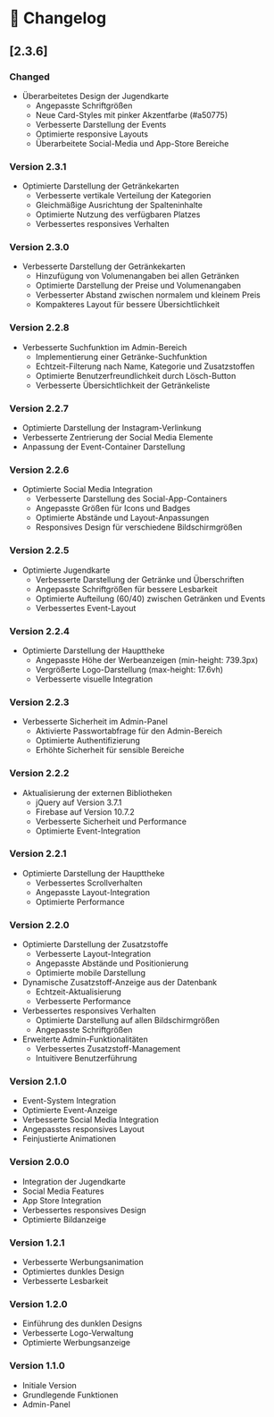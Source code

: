 # 📝 Changelog

## [2.3.6]

### Changed
- Überarbeitetes Design der Jugendkarte
  - Angepasste Schriftgrößen
  - Neue Card-Styles mit pinker Akzentfarbe (#a50775)
  - Verbesserte Darstellung der Events
  - Optimierte responsive Layouts
  - Überarbeitete Social-Media und App-Store Bereiche 
  
### Version 2.3.1
- Optimierte Darstellung der Getränkekarten
  - Verbesserte vertikale Verteilung der Kategorien
  - Gleichmäßige Ausrichtung der Spalteninhalte
  - Optimierte Nutzung des verfügbaren Platzes
  - Verbessertes responsives Verhalten

### Version 2.3.0
- Verbesserte Darstellung der Getränkekarten
  - Hinzufügung von Volumenangaben bei allen Getränken
  - Optimierte Darstellung der Preise und Volumenangaben
  - Verbesserter Abstand zwischen normalem und kleinem Preis
  - Kompakteres Layout für bessere Übersichtlichkeit

### Version 2.2.8
- Verbesserte Suchfunktion im Admin-Bereich
  - Implementierung einer Getränke-Suchfunktion
  - Echtzeit-Filterung nach Name, Kategorie und Zusatzstoffen
  - Optimierte Benutzerfreundlichkeit durch Lösch-Button
  - Verbesserte Übersichtlichkeit der Getränkeliste

### Version 2.2.7
- Optimierte Darstellung der Instagram-Verlinkung
- Verbesserte Zentrierung der Social Media Elemente
- Anpassung der Event-Container Darstellung

### Version 2.2.6
- Optimierte Social Media Integration
  - Verbesserte Darstellung des Social-App-Containers
  - Angepasste Größen für Icons und Badges
  - Optimierte Abstände und Layout-Anpassungen
  - Responsives Design für verschiedene Bildschirmgrößen

### Version 2.2.5
- Optimierte Jugendkarte
  - Verbesserte Darstellung der Getränke und Überschriften
  - Angepasste Schriftgrößen für bessere Lesbarkeit
  - Optimierte Aufteilung (60/40) zwischen Getränken und Events
  - Verbessertes Event-Layout

### Version 2.2.4
- Optimierte Darstellung der Haupttheke
  - Angepasste Höhe der Werbeanzeigen (min-height: 739.3px)
  - Vergrößerte Logo-Darstellung (max-height: 17.6vh)
  - Verbesserte visuelle Integration

### Version 2.2.3
- Verbesserte Sicherheit im Admin-Panel
  - Aktivierte Passwortabfrage für den Admin-Bereich
  - Optimierte Authentifizierung
  - Erhöhte Sicherheit für sensible Bereiche

### Version 2.2.2
- Aktualisierung der externen Bibliotheken
  - jQuery auf Version 3.7.1
  - Firebase auf Version 10.7.2
  - Verbesserte Sicherheit und Performance
  - Optimierte Event-Integration

### Version 2.2.1
- Optimierte Darstellung der Haupttheke
  - Verbessertes Scrollverhalten
  - Angepasste Layout-Integration
  - Optimierte Performance

### Version 2.2.0
- Optimierte Darstellung der Zusatzstoffe
  - Verbesserte Layout-Integration
  - Angepasste Abstände und Positionierung
  - Optimierte mobile Darstellung
- Dynamische Zusatzstoff-Anzeige aus der Datenbank
  - Echtzeit-Aktualisierung
  - Verbesserte Performance
- Verbessertes responsives Verhalten
  - Optimierte Darstellung auf allen Bildschirmgrößen
  - Angepasste Schriftgrößen
- Erweiterte Admin-Funktionalitäten
  - Verbessertes Zusatzstoff-Management
  - Intuitivere Benutzerführung

### Version 2.1.0
- Event-System Integration
- Optimierte Event-Anzeige
- Verbesserte Social Media Integration
- Angepasstes responsives Layout
- Feinjustierte Animationen

### Version 2.0.0
- Integration der Jugendkarte
- Social Media Features
- App Store Integration
- Verbessertes responsives Design
- Optimierte Bildanzeige

### Version 1.2.1
- Verbesserte Werbungsanimation
- Optimiertes dunkles Design
- Verbesserte Lesbarkeit

### Version 1.2.0
- Einführung des dunklen Designs
- Verbesserte Logo-Verwaltung
- Optimierte Werbungsanzeige

### Version 1.1.0
- Initiale Version
- Grundlegende Funktionen
- Admin-Panel